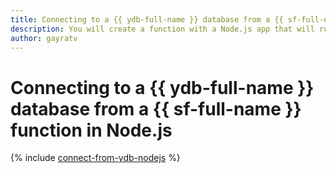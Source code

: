 ```yaml
---
title: Connecting to a {{ ydb-full-name }} database from a {{ sf-full-name }} function in Node.js
description: You will create a function with a Node.js app that will run simple queries against a {{ ydb-name }} database. You will deploy the application using Bash scripts and use the tcs command to compile it.
author: gayratv
---
```


# Connecting to a {{ ydb-full-name }} database from a {{ sf-full-name }} function in Node.js

{% include [connect-from-ydb-nodejs](../../_tutorials/serverless/connect-from-cf-nodejs.md) %}